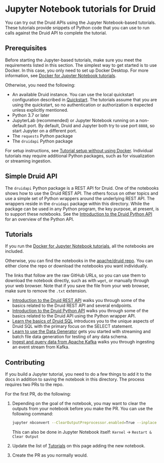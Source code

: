 # Jupyter Notebook tutorials for Druid

<!-- This README and the tutorial-jupyter-index.md file in docs/tutorials share a lot of the same content.
If you make a change in one place, update the other too. -->

<!--
  ~ Licensed to the Apache Software Foundation (ASF) under one
  ~ or more contributor license agreements.  See the NOTICE file
  ~ distributed with this work for additional information
  ~ regarding copyright ownership.  The ASF licenses this file
  ~ to you under the Apache License, Version 2.0 (the
  ~ "License"); you may not use this file except in compliance
  ~ with the License.  You may obtain a copy of the License at
  ~
  ~   http://www.apache.org/licenses/LICENSE-2.0
  ~
  ~ Unless required by applicable law or agreed to in writing,
  ~ software distributed under the License is distributed on an
  ~ "AS IS" BASIS, WITHOUT WARRANTIES OR CONDITIONS OF ANY
  ~ KIND, either express or implied.  See the License for the
  ~ specific language governing permissions and limitations
  ~ under the License.
  -->

You can try out the Druid APIs using the Jupyter Notebook-based tutorials. These
tutorials provide snippets of Python code that you can use to run calls against
the Druid API to complete the tutorial.

## Prerequisites

Before starting the Jupyter-based tutorials, make sure you meet the requirements listed in this section.
The simplest way to get started is to use Docker. In this case, you only need to set up Docker Desktop.
For more information, see [Docker for Jupyter Notebook tutorials](https://druid.apache.org/docs/latest/tutorials/tutorial-jupyter-docker.html).

Otherwise, you need the following:
- An available Druid instance. You can use the local quickstart configuration
  described in [Quickstart](https://druid.apache.org/docs/latest/tutorials/index.html).
  The tutorials assume that you are using the quickstart, so no authentication or authorization
  is expected unless explicitly mentioned.
- Python 3.7 or later
- JupyterLab (recommended) or Jupyter Notebook running on a non-default port. By default, Druid
  and Jupyter both try to use port `8888`, so start Jupyter on a different port.
- The `requests` Python package
- The `druidapi` Python package

For setup instructions, see [Tutorial setup without using Docker](https://druid.apache.org/docs/latest/tutorials/tutorial-jupyter-docker.html#tutorial-setup-without-using-docker).
Individual tutorials may require additional Python packages, such as for visualization or streaming ingestion.

## Simple Druid API

The `druidapi` Python package is a REST API for Druid.
One of the notebooks shows how to use the Druid REST API. The others focus on other
topics and use a simple set of Python wrappers around the underlying REST API. The
wrappers reside in the `druidapi` package within this directory. While the package
can be used in any Python program, the key purpose, at present, is to support these
notebooks. See the [Introduction to the Druid Python API](01-druidapi-package-intro.ipynb)
for an overview of the Python API.

## Tutorials

If you run the [Docker for Jupyter Notebook tutorials](https://druid.apache.org/docs/latest/tutorials/tutorial-jupyter-docker.html), all the notebooks are included.

Otherwise, you can find the notebooks in the [apache/druid repo](
https://github.com/apache/druid/tree/master/examples/quickstart/jupyter-notebooks/).
You can either clone the repo or download the notebooks you want individually.

The links that follow are the raw GitHub URLs, so you can use them to download the
notebook directly, such as with `wget`, or manually through your web browser. Note
that if you save the file from your web browser, make sure to remove the `.txt` extension.

- [Introduction to the Druid REST API](../04-api/00-getting-started.ipynb) walks you through some of the
  basics related to the Druid REST API and several endpoints.
- [Introduction to the Druid Python API](01-druidapi-package-intro.ipynb) walks you through some of the
  basics related to the Druid API using the Python wrapper API.
- [Learn the basics of Druid SQL](../03-query/00-using-sql-with-druidapi.ipynb) introduces you to the unique aspects of Druid SQL with the primary focus on the SELECT statement.
- [Learn to use the Data Generator](./02-datagen-intro.ipynb) gets you started with streaming and batch file data generation for testing of any data schema.
- [Ingest and query data from Apache Kafka](../02-ingestion/01-streaming-from-kafka.ipynb) walks you through ingesting an event stream from Kafka.

## Contributing

If you build a Jupyter tutorial, you need to do a few things to add it to the docs
in addition to saving the notebook in this directory. The process requires two PRs to the repo.

For the first PR, do the following:

1. Depending on the goal of the notebook, you may want to clear the outputs from your notebook
   before you make the PR. You can use the following command:

   ```bash
   jupyter nbconvert --ClearOutputPreprocessor.enabled=True --inplace ./path/to/notebook/notebookName.ipynb
   ```
   
   This can also be done in Jupyter Notebook itself: `Kernel` &rarr; `Restart & Clear Output`

2. Update the list of [Tutorials](#tutorials) on this page adding the new notebook.
3. Create the PR as you normally would. 
